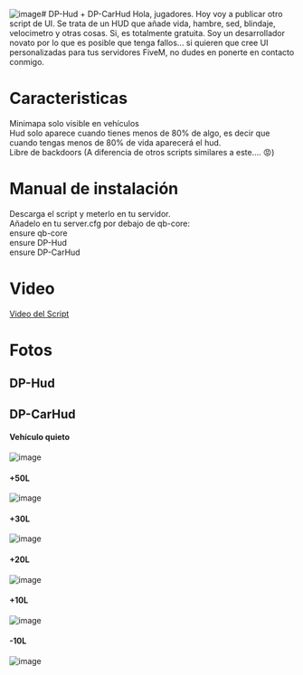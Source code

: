 ![image](https://github.com/user-attachments/assets/30737444-a3f4-44b2-bbc8-74f00d4f9204)# DP-Hud + DP-CarHud
Hola, jugadores. Hoy voy a publicar otro script de UI. Se trata de un HUD que añade vida, hambre, sed, blindaje, velocimetro y otras cosas. Si, es totalmente gratuita. Soy un desarrollador novato por lo que es posible que tenga fallos... si quieren que cree UI personalizadas para tus servidores FiveM, no dudes en ponerte en contacto conmigo.

<h1>Caracteristicas</h1>
Minimapa solo visible en vehículos <br>
Hud solo aparece cuando tienes menos de 80% de algo, es decir que cuando tengas menos de 80% de vida aparecerá el hud. <br>
Libre de backdoors (A diferencia de otros scripts similares a este.... 😡)


<h1>Manual de instalación</h1>
Descarga el script y meterlo en tu servidor. <br>
Añadelo en tu server.cfg por debajo de qb-core: <br>
  ensure qb-core <br>
  ensure DP-Hud <br>
  ensure DP-CarHud
  

<h1>Video</h1>

<a href="">Video del Script</a>

<h1>Fotos</h1>
<h2>DP-Hud</h2>


<h2>DP-CarHud</h2>
<h4>Vehículo quieto</h4>

![image](https://github.com/user-attachments/assets/1968a9f6-ba9a-4faa-a5ab-b725443d2083)

<h4>+50L</h4>

![image](https://github.com/user-attachments/assets/c380fb7d-106a-4b55-87f1-ee4a3722a823)

<h4>+30L</h4>

![image](https://github.com/user-attachments/assets/4d472bcf-cca4-49b9-b83d-4326de976d7b)

<h4>+20L</h4>

![image](https://github.com/user-attachments/assets/e382f1c4-c41a-47b1-87cb-7cc770338080)

<h4>+10L</h4>

![image](https://github.com/user-attachments/assets/d2c82d75-d3a5-499a-b216-d2c24fbea26c)

<h4>-10L</h4>

![image](https://github.com/user-attachments/assets/a6f0dc6d-08b9-4bd5-8856-26b35ad0d923)

